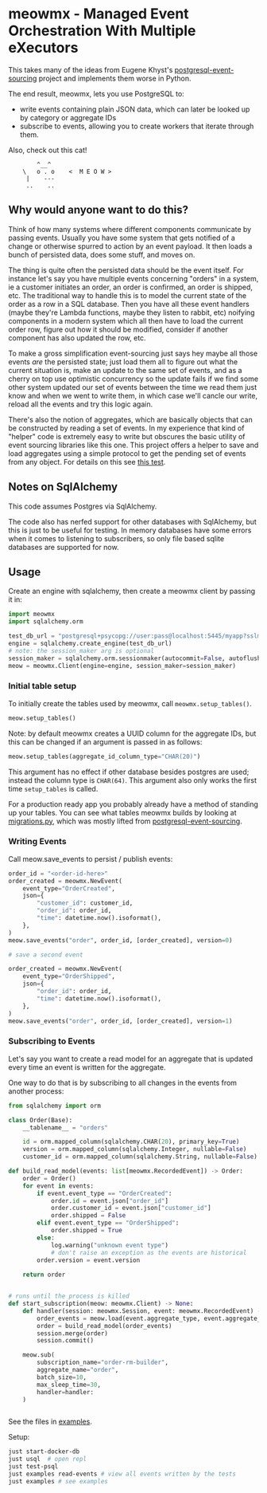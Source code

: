 # meowmx - Managed Event Orchestration With Multiple eXecutors

This takes many of the ideas from Eugene Khyst's [postgresql-event-sourcing](https://github.com/eugene-khyst/postgresql-event-sourcing) project and implements them worse in Python.

The end result, meowmx, lets you use PostgreSQL to:

* write events containing plain JSON data, which can later be looked up by category or aggregate IDs
* subscribe to events, allowing you to create workers that iterate through them.

Also, check out this cat! 

```
        ^__^         
    \   o . o    <  M E O W >
     |    ---
     ..    ..
```

## Why would anyone want to do this?

Think of how many systems where different components communicate by passing events. Usually you have some system that gets notified of a change or otherwise spurred to action by an event payload. It then loads a bunch of persisted data, does some stuff, and moves on.

The thing is quite often the persisted data should be the event itself. For instance let's say you have multiple events concerning "orders" in a system, ie a customer initiates an order, an order is confirmed, an order is shipped, etc. The traditional way to handle this is to model the current state of the order as a row in a SQL database. Then you have all these event handlers (maybe they're Lambda functions, maybe they listen to rabbit, etc) noifying components in a modern system which all then have to load the current order row, figure out how it should be modified, consider if another component has also updated the row, etc.

To make a gross simplification event-sourcing just says hey maybe all those events _are_ the persisted state; just load them all to figure out what the current situation is, make an update to the same set of events, and as a cherry on top use optimistic concurrency so the update fails if we find some other system updated our set of events between the time we read them just know and when we went to write them, in which case we'll cancle our write, reload all the events and try this logic again.

There's also the notion of aggregates, which are basically objects that can be constructed by reading a set of events. In my experience that kind of "helper" code is extremely easy to write but obscures the basic utility of event sourcing libraries like this one. This project offers a helper to save and load aggregates using a simple protocol to get the pending set of events from any object. For details on this see [this test](tests/test_aggregate.py).

## Notes on SqlAlchemy

This code assumes Postgres via SqlAlchemy.

The code also has nerfed support for other databases with SqlAlchemy, but this is just to be useful for testing. In memory databases have some errors when it comes to listening to subscribers, so only file based sqlite databases are supported for now.

## Usage

Create an engine with sqlalchemy, then create a meowmx client by passing it in:

```py
import meowmx
import sqlalchemy.orm

test_db_url = "postgresql+psycopg://user:pass@localhost:5445/myapp?sslmode=disable"
engine = sqlalchemy.create_engine(test_db_url)
# note: the session_maker arg is optional
session_maker = sqlalchemy.orm.sessionmaker(autocommit=False, autoflush=False, bind=engine)
meow = meowmx.Client(engine=engine, session_maker=session_maker)
```

### Initial table setup

To initially create the tables used by meowmx, call `meowmx.setup_tables()`. 

```py
meow.setup_tables()
```

Note: by default meowmx creates a UUID column for the aggregate IDs, but this can be changed if an argument is passed in as follows:

```py
meow.setup_tables(aggregate_id_column_type="CHAR(20)")
```

This argument has no effect if other database besides postgres are used; instead the column type is `CHAR(64)`. This argument also only works the first time `setup_tables` is called.

For a production ready app you probably already have a method of standing up your tables. You can see what tables meowmx builds by looking at [migrations.py](src/meowmx/esp/migrations.py), which was mostly lifted from [postgresql-event-sourcing](https://github.com/eugene-khyst/postgresql-event-sourcing).

### Writing Events

Call meow.save_events to persist / publish events:

```py
order_id = "<order-id-here>"
order_created = meowmx.NewEvent(
    event_type="OrderCreated",
    json={
        "customer_id": customer_id,
        "order_id": order_id,
        "time": datetime.now().isoformat(),
    },
)
meow.save_events("order", order_id, [order_created], version=0)

# save a second event

order_created = meowmx.NewEvent(
    event_type="OrderShipped",
    json={
        "order_id": order_id,
        "time": datetime.now().isoformat(),
    },
)
meow.save_events("order", order_id, [order_created], version=1)
```

### Subscribing to Events

Let's say you want to create a read model for an aggregate that is updated every time an event is written for the aggregate.

One way to do that is by subscribing to all changes in the events from another process:

```py
from sqlalchemy import orm

class Order(Base):
    __tablename__ = "orders"

    id = orm.mapped_column(sqlalchemy.CHAR(20), primary_key=True)
    version = orm.mapped_column(sqlalchemy.Integer, nullable=False)
    customer_id = orm.mapped_column(sqlalchemy.String, nullable=False)

def build_read_model(events: list[meowmx.RecordedEvent]) -> Order:
    order = Order()
    for event in events:
        if event.event_type == "OrderCreated":
            order.id = event.json["order_id"]
            order.customer_id = event.json["customer_id"]
            order.shipped = False
        elif event.event_type == "OrderShipped":
            order.shipped = True
        else:
            log.warning("unknown event type")
            # don't raise an exception as the events are historical
        order.version = event.version
    
    return order


# runs until the process is killed
def start_subscription(meow: meowmx.Client) -> None:
    def handler(session: meowmx.Session, event: meowmx.RecordedEvent) -> None:
        order_events = meow.load(event.aggregate_type, event.aggregate_id)
        order = build_read_model(order_events)
        session.merge(order)
        session.commit()

    meow.sub(
        subscription_name="order-rm-builder", 
        aggregate_name="order", 
        batch_size=10,
        max_sleep_time=30,
        handler=handler: 
    )



```
See the files in [examples](examples/).


Setup:

```bash
just start-docker-db
just usql  # open repl
just test-psql
just examples read-events # view all events written by the tests
just examples # see examples
```
